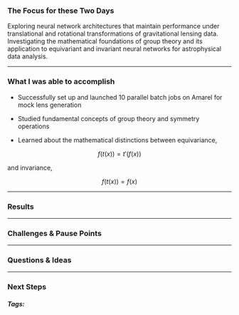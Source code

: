 ### The Focus for these Two Days

Exploring neural network architectures that maintain performance under translational and rotational transformations of gravitational lensing data. Investigating the mathematical foundations of group theory and its application to equivariant and invariant neural networks for astrophysical data analysis.
***
### What I was able to accomplish

- Successfully set up and launched 10 parallel batch jobs on Amarel for mock lens generation
    
- Studied fundamental concepts of group theory and symmetry operations
    
- Learned about the mathematical distinctions between equivariance, 
```math
f(t(x)) = t'(f(x))
```
  and invariance,
```math
f(t(x)) = f(x)
```
***
### Results

***
### Challenges & Pause Points

***
### Questions & Ideas

***
### Next Steps

##### Tags:




